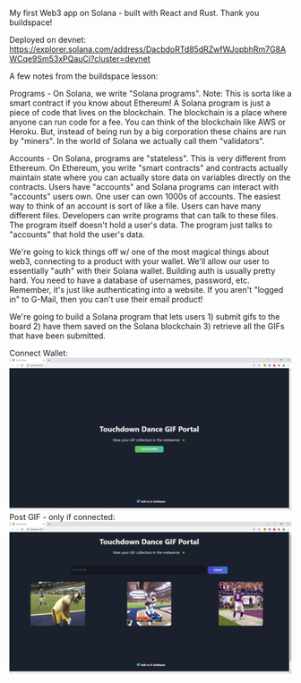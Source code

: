 My first Web3 app on Solana - built with React and Rust. Thank you buildspace!

Deployed on devnet:
https://explorer.solana.com/address/DacbdoRTd85dRZwfWJopbhRm7G8AWCqe9Sm53xPQauCi?cluster=devnet 

A few notes from the buildspace lesson:

Programs - 
On Solana, we write "Solana programs". Note: This is sorta like a smart contract if you know about Ethereum! A Solana program is just a piece of code that lives on the blockchain. The blockchain is a place where anyone can run code for a fee. You can think of the blockchain like AWS or Heroku. But, instead of being run by a big corporation these chains are run by "miners". In the world of Solana we actually call them "validators".

Accounts - 
On Solana, programs are "stateless". This is very different from Ethereum. On Ethereum, you write "smart contracts" and contracts actually maintain state where you can actually store data on variables directly on the contracts. Users have "accounts" and Solana programs can interact with "accounts" users own. One user can own 1000s of accounts. The easiest way to think of an account is sort of like a file. Users can have many different files. Developers can write programs that can talk to these files. The program itself doesn't hold a user's data. The program just talks to "accounts" that hold the user's data.

We're going to kick things off w/ one of the most magical things about web3, connecting to a product with your wallet. We'll allow our user to essentially "auth" with their Solana wallet. Building auth is usually pretty hard. You need to have a database of usernames, password, etc. Remember, it's just like authenticating into a website. If you aren't "logged in" to G-Mail, then you can't use their email product!

We're going to build a Solana program that lets users 1) submit gifs to the board 2) have them saved on the Solana blockchain 3) retrieve all the GIFs that have been submitted.

Connect Wallet:
<img src="./connect_wallet.png"/>
Post GIF - only if connected:
<img src="./submit_gif.png"/>
